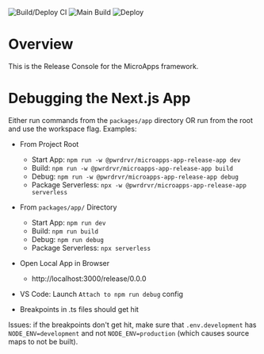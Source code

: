 ![Build/Deploy CI](https://github.com/pwrdrvr/microapps-app-release/actions/workflows/ci.yml/badge.svg) ![Main Build](https://github.com/pwrdrvr/microapps-app-release/actions/workflows/main-build.yml/badge.svg) ![Deploy](https://github.com/pwrdrvr/microapps-app-release/actions/workflows/deploy.yml/badge.svg)

# Overview

This is the Release Console for the MicroApps framework.

# Debugging the Next.js App

Either run commands from the `packages/app` directory OR run from the root and use the workspace flag. Examples:

- From Project Root

  - Start App: `npm run -w @pwrdrvr/microapps-app-release-app dev`
  - Build: `npm run -w @pwrdrvr/microapps-app-release-app build`
  - Debug: `npm run -w @pwrdrvr/microapps-app-release-app debug`
  - Package Serverless: `npx -w @pwrdrvr/microapps-app-release-app serverless`

- From `packages/app/` Directory

  - Start App: `npm run dev`
  - Build: `npm run build`
  - Debug: `npm run debug`
  - Package Serverless: `npx serverless`

- Open Local App in Browser

  - http://localhost:3000/release/0.0.0

- VS Code: Launch `Attach to npm run debug` config
- Breakpoints in .ts files should get hit

Issues: if the breakpoints don't get hit, make sure that `.env.development` has `NODE_ENV=development` and not `NODE_ENV=production` (which causes source maps to not be built).
